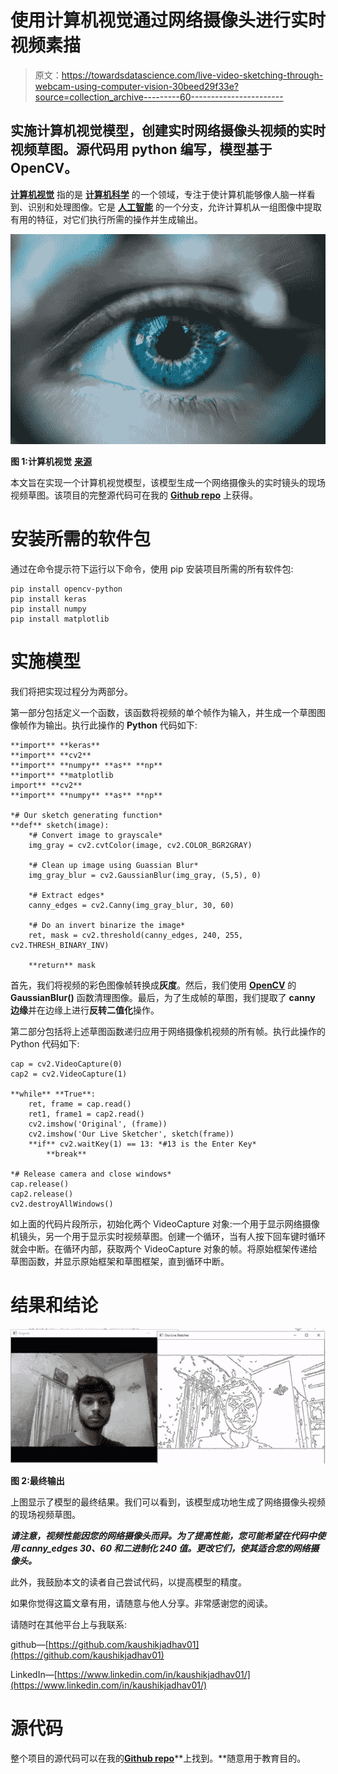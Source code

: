 # 使用计算机视觉通过网络摄像头进行实时视频素描

> 原文：<https://towardsdatascience.com/live-video-sketching-through-webcam-using-computer-vision-30beed29f33e?source=collection_archive---------60----------------------->

## 实施计算机视觉模型，创建实时网络摄像头视频的实时视频草图。源代码用 python 编写，模型基于 OpenCV。

[**计算机视觉**](https://en.wikipedia.org/wiki/Computer_vision) 指的是 [**计算机科学**](https://en.wikipedia.org/wiki/Computer_science) 的一个领域，专注于使计算机能够像人脑一样看到、识别和处理图像。它是 [**人工智能**](https://en.wikipedia.org/wiki/Artificial_intelligence) 的一个分支，允许计算机从一组图像中提取有用的特征，对它们执行所需的操作并生成输出。

![](img/2ad8063371d7600928d7aad584f06396.png)

**图 1:计算机视觉** [**来源**](https://unsplash.com/photos/QRawWgV6gmo)

本文旨在实现一个计算机视觉模型，该模型生成一个网络摄像头的实时镜头的现场视频草图。该项目的完整源代码可在我的 [**Github repo**](https://github.com/kaushikjadhav01/Live-Video-Sketching-through-webcam-using-OpenCv-Python) 上获得。

# 安装所需的软件包

通过在命令提示符下运行以下命令，使用 pip 安装项目所需的所有软件包:

```
pip install opencv-python
pip install keras
pip install numpy
pip install matplotlib
```

# 实施模型

我们将把实现过程分为两部分。

第一部分包括定义一个函数，该函数将视频的单个帧作为输入，并生成一个草图图像帧作为输出。执行此操作的 **Python** 代码如下:

```
**import** **keras**
**import** **cv2**
**import** **numpy** **as** **np**
**import** **matplotlib
import** **cv2**
**import** **numpy** **as** **np**

*# Our sketch generating function*
**def** sketch(image):
    *# Convert image to grayscale*
    img_gray = cv2.cvtColor(image, cv2.COLOR_BGR2GRAY)

    *# Clean up image using Guassian Blur*
    img_gray_blur = cv2.GaussianBlur(img_gray, (5,5), 0)

    *# Extract edges*
    canny_edges = cv2.Canny(img_gray_blur, 30, 60)

    *# Do an invert binarize the image* 
    ret, mask = cv2.threshold(canny_edges, 240, 255, cv2.THRESH_BINARY_INV)

    **return** mask
```

首先，我们将视频的彩色图像帧转换成**灰度**。然后，我们使用 [**OpenCV**](https://opencv.org/) 的 **GaussianBlur()** 函数清理图像。最后，为了生成帧的草图，我们提取了 **canny 边缘**并在边缘上进行**反转二值化**操作。

第二部分包括将上述草图函数递归应用于网络摄像机视频的所有帧。执行此操作的 Python 代码如下:

```
cap = cv2.VideoCapture(0)
cap2 = cv2.VideoCapture(1)

**while** **True**:
    ret, frame = cap.read()
    ret1, frame1 = cap2.read()
    cv2.imshow('Original', (frame))
    cv2.imshow('Our Live Sketcher', sketch(frame))
    **if** cv2.waitKey(1) == 13: *#13 is the Enter Key*
        **break**

*# Release camera and close windows*
cap.release()
cap2.release()
cv2.destroyAllWindows()
```

如上面的代码片段所示，初始化两个 VideoCapture 对象:一个用于显示网络摄像机镜头，另一个用于显示实时视频草图。创建一个循环，当有人按下回车键时循环就会中断。在循环内部，获取两个 VideoCapture 对象的帧。将原始框架传递给草图函数，并显示原始框架和草图框架，直到循环中断。

# 结果和结论

![](img/d8b9f88140c45695cc1cf9dad583a428.png)

**图 2:最终输出**

上图显示了模型的最终结果。我们可以看到，该模型成功地生成了网络摄像头视频的现场视频草图。

***请注意，视频性能因您的网络摄像头而异。为了提高性能，您可能希望在代码中使用 canny_edges 30、60 和二进制化 240 值。更改它们，使其适合您的网络摄像头。***

此外，我鼓励本文的读者自己尝试代码，以提高模型的精度。

如果你觉得这篇文章有用，请随意与他人分享。非常感谢您的阅读。

请随时在其他平台上与我联系:

github—[https://github.com/kaushikjadhav01](https://github.com/kaushikjadhav01)

LinkedIn—[https://www.linkedin.com/in/kaushikjadhav01/](https://www.linkedin.com/in/kaushikjadhav01/)

# 源代码

整个项目的源代码可以在我的[**Github repo**](https://github.com/kaushikjadhav01/Live-Video-Sketching-through-webcam-using-OpenCv-Python)**上找到。**随意用于教育目的。